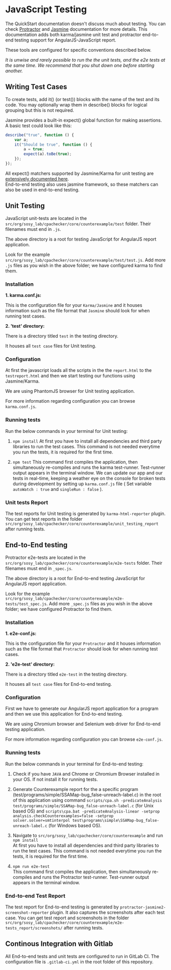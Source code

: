 # JavaScript Testing

The QuickStart documentation doesn't discuss much about testing. You can check [Protractor](https://www.protractortest.org/) and [Jasmine](https://jasmine.github.io/) documentation for more details.
This documentation adds both karma/jasmine unit test and protractor end-to-end testing support for AngularJS-JavaScript report.

These tools are configured for specific conventions described below.

*It is unwise and rarely possible to run the the unit tests, and the e2e tests at the same time.
We recommend that you shut down one before starting another.*

## Writing Test Cases
To create tests, add it() (or test()) blocks with the name of the test and its code. You may optionally wrap them in describe() blocks for logical grouping but this is not required.

Jasmine provides a built-in expect() global function for making assertions. A basic test could look like this:

```js
describe("true", function () {
    var a;
    it("Should be true", function () {
        a = true;
        expect(a).toBe(true);
    });
});
```

All expect() matchers supported by Jasmine/Karma for unit testing are [extensively documented here](https://jasmine.github.io/2.0/introduction.html#section-Included_Matchers).<br>
End-to-end testing also uses jasmine framework, so these matchers can also be used in end-to-end testing.

## Unit Testing

JavaScript unit-tests are located in the `src/org/sosy_lab/cpachecker/core/counterexample/test` folder. Their filenames must end in `.js`.

The above directory is a root for testing JavaScript for AngularJS report application.

Look for the example `src/org/sosy_lab/cpachecker/core/counterexample/test/test.js`.
Add more `.js` files as you wish in the above folder; we have configured karma to find them.

### Installation

**1. karma.conf.js:**

This is the configuration file for your `Karma/Jasmine` and it houses information such as the file format that `Jasmine` should look for when running test cases.

**2. 'test' directory:**

There is a directory titled `test` in the testing directory. 

It houses all `test case` files for Unit testing.

### Configuration

At first the javascript loads all the scripts in the the `report.html` to the `testreport.html` and then we start testing our functions using Jasmine/Karma.

We are using PhantomJS browser for Unit testing application.

For more information regarding configuration you can browse `karma.conf.js`.


### Running tests

Run the below commands in your terminal for Unit testing:

1. `npm install`
At first you have to install all dependencies and third party libraries to run the test cases.
This command is not needed everytime you run the tests, it is required for the first time.

2.  `npm test`
This command first compiles the application, then simultaneously re-compiles and runs the karma test-runner. 
Test-runner output appears in the terminal window.
We can update our app and our tests in real-time, keeping a weather eye on the console for broken tests during development by setting up `karma.conf.js` file ( Set variable `autoWatch : true` and `singleRun : false` ).

### Unit tests Report

The test reports for Unit testing is generated by `karma-html-reporter` plugin.
You can get test reports in the folder `src/org/sosy_lab/cpachecker/core/counterexample/unit_testing_report` after running tests.


## End-to-End testing

Protractor e2e-tests are located in the `src/org/sosy_lab/cpachecker/core/counterexample/e2e-tests` folder. Their filenames must end in `_spec.js`.

The above directory is a root for End-to-end testing JavaScript for AngularJS report application.

Look for the example `src/org/sosy_lab/cpachecker/core/counterexample/e2e-tests/test_spec.js`.
Add more `_spec.js` files as you wish in the above folder; we have configured Protractor to find them.

### Installation

**1. e2e-conf.js:**

This is the configuration file for your `Protractor` and it houses information such as the file format that `Protractor` should look for when running test cases.

**2. 'e2e-test' directory:**

There is a directory titled `e2e-test` in the testing directory. 

It houses all `test case` files for End-to-end testing.

### Configuration

First we have to generate our AngularJS report application for a program and then we use this application for End-to-end testing. 

We are using Chromium browser and Selenium web driver for End-to-end testing application.

For more information regarding configuration you can browse `e2e-conf.js`.


### Running tests

Run the below commands in your terminal for End-to-end testing:

1. Check if you have `JAVA` and Chrome or Chromium Browser installed in your OS. If not install it for running tests.

2. Generate Counterexample report for the a specific program (test/programs/simple/SSAMap-bug_false-unreach-label.c) in the root of this application using command `scripts/cpa.sh -predicateAnalysis test/programs/simple/SSAMap-bug_false-unreach-label.c` (for Unix based OS) and `scripts\cpa.bat -predicateAnalysis-linear -setprop analysis.checkCounterexamples=false -setprop solver.solver=smtinterpol test\programs\simple\SSAMap-bug_false-unreach-label.c` (for Windows based OS). 

3. Navigate to `src/org/sosy_lab/cpachecker/core/counterexample` and run
`npm install`<br>
At first you have to install all dependencies and third party libraries to run the test cases.
This command is not needed everytime you run the tests, it is required for the first time.

4.  `npm run e2e-test`<br>
This command first compiles the application, then simultaneously re-compiles and runs the Protractor test-runner. 
Test-runner output appears in the terminal window.


### End-to-end Test Report

The test report for End-to-end testing is generated by `protractor-jasmine2-screenshot-reporter` plugin. It also captures the screenshots after each test case.
You can get test report and screenshots in the folder `src/org/sosy_lab/cpachecker/core/counterexample/e2e-tests_report/screenshots/` after running tests.


## Continous Integration with Gitlab

All End-to-end tests and unit tests are configured to run in GitLab CI. The configuration file is `.gitlab-ci.yml` in the root folder of this repository.









